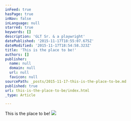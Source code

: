 ```yaml
---
inFeed: true
hasPage: true
inNav: false
inLanguage: null
starred: true
keywords: []
description: 'GLT Sr. & a playwright'
datePublished: '2015-11-17T18:55:07.675Z'
dateModified: '2015-11-17T18:54:58.323Z'
title: 'This is the place to be!'
authors: []
publisher:
  name: null
  domain: null
  url: null
  favicon: null
sourcePath: _posts/2015-11-17-this-is-the-place-to-be.md
published: true
url: this-is-the-place-to-be/index.html
_type: Article

---
```

This is the place to be!
![](https://the-grid-user-content.s3-us-west-2.amazonaws.com/8e23f537-dcb7-4128-adcb-005a3efb5254.jpg)